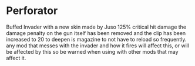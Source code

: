 # Perforator
Buffed Invader with a new skin made by Juso
125% critical hit damage
the damage penalty on the gun itself has been removed
and the clip has been increased to 20 to deepen is magazine to not have to reload so frequently.
any mod that messes with the invader and how it fires will affect this, or will be affected by this
so be warned when using with other mods that may affect it.
